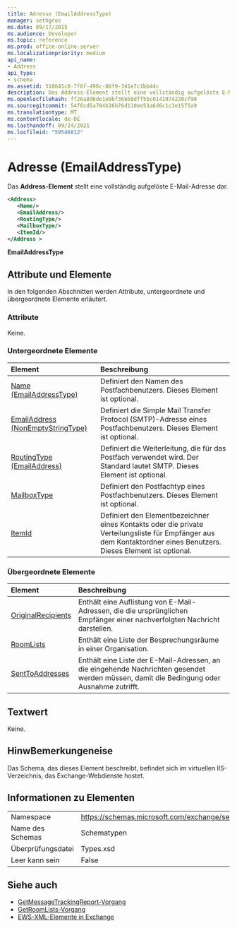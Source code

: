 ```yaml
---
title: Adresse (EmailAddressType)
manager: sethgros
ms.date: 09/17/2015
ms.audience: Developer
ms.topic: reference
ms.prod: office-online-server
ms.localizationpriority: medium
api_name:
- Address
api_type:
- schema
ms.assetid: 518641c8-7f6f-496c-86f9-341e7c1bb44c
description: Das Address-Element stellt eine vollständig aufgelöste E-Mail-Adresse dar.
ms.openlocfilehash: ff26a8d6de1e9bf36bb8dff5bc0141974220cf90
ms.sourcegitcommit: 54f6cd5a704b36b76d110ee53a6d6c1c3e15f5a9
ms.translationtype: MT
ms.contentlocale: de-DE
ms.lasthandoff: 09/24/2021
ms.locfileid: "59546812"
---
```

# <a name="address-emailaddresstype"></a>Adresse (EmailAddressType)

Das **Address-Element** stellt eine vollständig aufgelöste E-Mail-Adresse dar. 
  
```XML
<Address>
   <Name/>
   <EmailAddress/>
   <RoutingType/>
   <MailboxType/>
   <ItemId/>
</Address >
```

 **EmailAddressType**
## <a name="attributes-and-elements"></a>Attribute und Elemente

In den folgenden Abschnitten werden Attribute, untergeordnete und übergeordnete Elemente erläutert.
  
### <a name="attributes"></a>Attribute

Keine.
  
### <a name="child-elements"></a>Untergeordnete Elemente

|**Element**|**Beschreibung**|
|:-----|:-----|
|[Name (EmailAddressType)](name-emailaddresstype.md) <br/> |Definiert den Namen des Postfachbenutzers. Dieses Element ist optional.  <br/> |
|[EmailAddress (NonEmptyStringType)](emailaddress-nonemptystringtype.md) <br/> |Definiert die Simple Mail Transfer Protocol (SMTP)-Adresse eines Postfachbenutzers. Dieses Element ist optional.  <br/> |
|[RoutingType (EmailAddress)](routingtype-emailaddress.md) <br/> |Definiert die Weiterleitung, die für das Postfach verwendet wird. Der Standard lautet SMTP. Dieses Element ist optional.  <br/> |
|[MailboxType](mailboxtype.md) <br/> |Definiert den Postfachtyp eines Postfachbenutzers. Dieses Element ist optional.  <br/> |
|[ItemId](itemid.md) <br/> |Definiert den Elementbezeichner eines Kontakts oder die private Verteilungsliste für Empfänger aus dem Kontaktordner eines Benutzers. Dieses Element ist optional.  <br/> |
   
### <a name="parent-elements"></a>Übergeordnete Elemente

|**Element**|**Beschreibung**|
|:-----|:-----|
|[OriginalRecipients](originalrecipients.md) <br/> |Enthält eine Auflistung von E-Mail-Adressen, die die ursprünglichen Empfänger einer nachverfolgten Nachricht darstellen.  <br/> |
|[RoomLists](roomlists.md) <br/> |Enthält eine Liste der Besprechungsräume in einer Organisation.  <br/> |
|[SentToAddresses](senttoaddresses.md) <br/> |Enthält eine Liste der E-Mail-Adressen, an die eingehende Nachrichten gesendet werden müssen, damit die Bedingung oder Ausnahme zutrifft.  <br/> |
   
## <a name="text-value"></a>Textwert

Keine.
  
## <a name="remarks"></a>HinwBemerkungeneise

Das Schema, das dieses Element beschreibt, befindet sich im virtuellen IIS-Verzeichnis, das Exchange-Webdienste hostet.
  
## <a name="element-information"></a>Informationen zu Elementen

|||
|:-----|:-----|
|Namespace  <br/> |https://schemas.microsoft.com/exchange/services/2006/types  <br/> |
|Name des Schemas  <br/> |Schematypen  <br/> |
|Überprüfungsdatei  <br/> |Types.xsd  <br/> |
|Leer kann sein  <br/> |False  <br/> |
   
## <a name="see-also"></a>Siehe auch

- [GetMessageTrackingReport-Vorgang](getmessagetrackingreport-operation.md) 
- [GetRoomLists-Vorgang](getroomlists-operation.md)
- [EWS-XML-Elemente in Exchange](ews-xml-elements-in-exchange.md)

